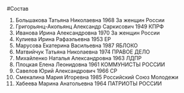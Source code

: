 #Состав
1. Большакова Татьяна Николаевна 1968 За женщин России
2. Григорьянц-Акопьянц Александр Саркисович 1949 КПРФ
3. Иванова Ирина Александровна 1970 За женщин России
4. Кулиева Ирина Рафаэльевна 1953 ЕР
5. Марусова Екатерина Васильевна 1987 ЯБЛОКО
6. Матвийчук Татьяна Николаевна 1974 ПРАВОЕ ДЕЛО
7. Михайленко Наталья Александровна 1963 ЛДПР
8. Плоцкая Елена Леонидовна 1961 КОММУНИСТЫ РОССИИ
9. Савелов Юрий Александрович 1966 СР
10. Смекалина Мария Игоревна 1985 Российский Союз Молодежи
11. Хабеева Марина Анатольевна 1964 ПАТРИОТЫ РОССИИ
